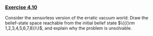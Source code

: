### [Exercise 4.10](#vacuum-solvable-exercise)
Consider the sensorless version of the
erratic vacuum world. Draw the belief-state space reachable from the
initial belief state $\{{{\rm 1,2,3,4,5,6,7,8}}\}$, and explain why the
problem is unsolvable.
